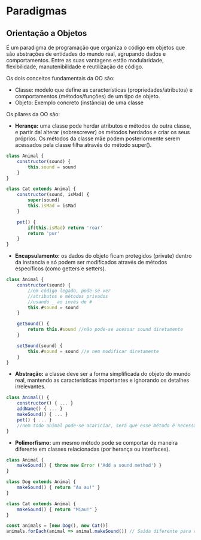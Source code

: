 # Paradigmas

## Orientação a Objetos
É um paradigma de programação que organiza o código em objetos que são abstrações de entidades do mundo real, agrupando dados e comportamentos.
Entre as suas vantagens estão modularidade, flexibilidade, manutenibilidade e reutilização de código.

Os dois conceitos fundamentais da OO são:
- Classe: modelo que define as características (propriedades/atributos) e comportamentos (métodos/funções) de um tipo de objeto.
- Objeto: Exemplo concreto (instância) de uma classe

Os pilares da OO são:
- **Herança:** uma classe pode herdar atributos e métodos de outra classe, e partir daí alterar (sobrescrever) os métodos herdados e criar os seus próprios. Os métodos da classe mãe podem posteriormente serem acessados pela classe filha através do método super().
```javascript
class Animal {
    constructor(sound) {
        this.sound = sound
    }
}

class Cat extends Animal {
    constructor(sound, isMad) {
        super(sound)
        this.isMad = isMad
    }

    pet() {
        if(this.isMad) return 'roar'
        return 'pur'
    }
}
``` 
- **Encapsulamento:** os dados do objeto ficam protegidos (private) dentro da instancia e só podem ser modificados através de métodos específicos (como getters e setters).
```javascript
class Animal {
    constructor(sound) {
        //em código legado, pode-se ver
        //atributos e métodos privados
        //usando _ ao invés de #
        this.#sound = sound
    }

    getSound() {
        return this.#sound //não pode-se acessar sound diretamente
    }

    setSound(sound) {
        this.#sound = sound //e nem modificar diretamente
    }
}
``` 
- **Abstração:** a classe deve ser a forma simplificada do objeto do mundo real, mantendo as características importantes e ignorando os detalhes irrelevantes.
```javascript
class Animal() {
    constructor() { ... }
    addName() { ... }
    makeSound() { ... }
    pet() { ... }
    //nem todo animal pode-se acariciar, será que esse método é necessário?
}
``` 
- **Polimorfismo:** um mesmo método pode se comportar de maneira diferente em classes relacionadas (por herança ou interfaces).
```javascript
class Animal {
    makeSound() { throw new Error ('Add a sound method') }
}  

class Dog extends Animal {
    makeSound() { return "Au au!" }
} 

class Cat extends Animal {
    makeSound() { return "Miau!" }
}

const animals = [new Dog(), new Cat()] 
animals.forEach(animal => animal.makeSound()) // Saída diferente para cada classe
``` 

